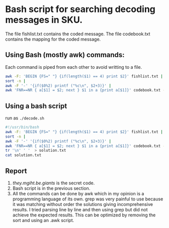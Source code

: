 # Bash script for searching decoding messages in SKU.
The file fishlist.txt contains the coded message.
The file codebook.txt contains the mapping for the coded message.

## Using Bash (mostly awk) commands:
Each command is piped from each other to avoid writting to a file.

```bash
awk -F: 'BEGIN {FS=" "} {if(length($1) == 4) print $2}' fishlist.txt |
sort -n |
awk -F '-' '{if($0%2) printf ("%c\n", $2+3)}' |
awk 'FNR==NR { a[$1] = $2; next } $1 in a {print a[$1]}' codebook.txt -
```

## Using a bash script
run as `./decode.sh`

```bash
#!/usr/bin/bash
awk -F: 'BEGIN {FS=" "} {if(length($1) == 4) print $2}' fishlist.txt |
sort -n |
awk -F '-' '{if($0%2) printf ("%c\n", $2+3)}' |
awk 'FNR==NR { a[$1] = $2; next } $1 in a {print a[$1]}' codebook.txt - |
tr '\n' ' '  > solution.txt
cat solution.txt
```

## Report
1. *they.mgiht.be.giants* is the secret code.
2. Bash script is in the previous section.
3. All the commands can be done by awk which in my opinion is a programming language of its own. grep was very painful to use because it was matching without order the solutions giving incomprehensive results. I tried parsing line by line and then using grep but did not achieve the expected results.
This can be optimized by removing the sort and using an .awk script.
